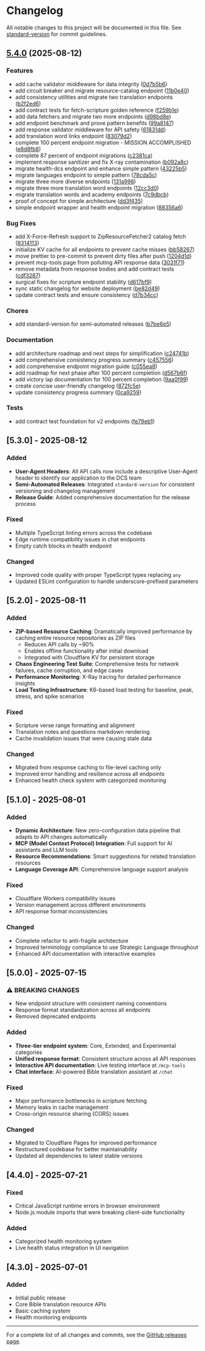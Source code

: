 # Changelog

All notable changes to this project will be documented in this file. See [standard-version](https://github.com/conventional-changelog/standard-version) for commit guidelines.

## [5.4.0](https://github.com/klappy/translation-helps-mcp/compare/v5.3.0...v5.4.0) (2025-08-12)

### Features

- add cache validator middleware for data integrity ([0d7b5b6](https://github.com/klappy/translation-helps-mcp/commit/0d7b5b6866639d16342f33454e3c346804fbba90))
- add circuit breaker and migrate resource-catalog endpoint ([11b0e40](https://github.com/klappy/translation-helps-mcp/commit/11b0e40d4f72d2773373ec4dfafdd5d9e6208d46))
- add consistency utilities and migrate two translation endpoints ([b2f2ed6](https://github.com/klappy/translation-helps-mcp/commit/b2f2ed614a089435438e339d49cc230967e88413))
- add contract tests for fetch-scripture golden reference ([f259b1e](https://github.com/klappy/translation-helps-mcp/commit/f259b1e901c7710bd378abf24b389a687dc66d7f))
- add data fetchers and migrate two more endpoints ([d98bd8e](https://github.com/klappy/translation-helps-mcp/commit/d98bd8ee2d3a07c034c0c08c23d37f1328dd4326))
- add endpoint benchmark and prove pattern benefits ([99a8147](https://github.com/klappy/translation-helps-mcp/commit/99a8147ce1c7009fefd8f7b95bbc4c448c7c4eeb))
- add response validator middleware for API safety ([61831dd](https://github.com/klappy/translation-helps-mcp/commit/61831dd415e2489583262eca54cf0f5f8ee585a0))
- add translation word links endpoint ([83079d2](https://github.com/klappy/translation-helps-mcp/commit/83079d2c3ae8a66c6d364b9e91bb9475269bf5c6))
- complete 100 percent endpoint migration - MISSION ACCOMPLISHED ([e6d8fb8](https://github.com/klappy/translation-helps-mcp/commit/e6d8fb82769f33df6b1ed0259995e89922ac8b31))
- complete 87 percent of endpoint migrations ([c2381ca](https://github.com/klappy/translation-helps-mcp/commit/c2381ca49c43d95b4f8f2f99a73621dfc613fe6e))
- implement response sanitizer and fix X-ray contamination ([b092a8c](https://github.com/klappy/translation-helps-mcp/commit/b092a8c0996455d758e87a3f38762f73e7fdd731))
- migrate health-dcs endpoint and enhance simple pattern ([43225b5](https://github.com/klappy/translation-helps-mcp/commit/43225b574b6d6faddb7251435bcf31fc44a87ac9))
- migrate languages endpoint to simple pattern ([78cda5c](https://github.com/klappy/translation-helps-mcp/commit/78cda5c9544b61af79acd596b70b0a4997fab629))
- migrate three more diverse endpoints ([131a998](https://github.com/klappy/translation-helps-mcp/commit/131a998efd11ae7f2ab07068456b58557649fd23))
- migrate three more translation word endpoints ([12cc3d0](https://github.com/klappy/translation-helps-mcp/commit/12cc3d002b60f716531f60a6276627fd6691fffe))
- migrate translation words and academy endpoints ([7c9dbcb](https://github.com/klappy/translation-helps-mcp/commit/7c9dbcb6f00581e0976b561f6f7d98d2a7268f5e))
- proof of concept for simple architecture ([dd3f435](https://github.com/klappy/translation-helps-mcp/commit/dd3f435074d3ca69f64d0aa62abb4c4c2dc798d4))
- simple endpoint wrapper and health endpoint migration ([88356a6](https://github.com/klappy/translation-helps-mcp/commit/88356a6bd94f7a11bc4ef66cb5e7128ed3cf8f0a))

### Bug Fixes

- add X-Force-Refresh support to ZipResourceFetcher2 catalog fetch ([8314113](https://github.com/klappy/translation-helps-mcp/commit/83141130224d052ab1485bad5ccc339753d97012))
- initialize KV cache for all endpoints to prevent cache misses ([bb58267](https://github.com/klappy/translation-helps-mcp/commit/bb58267d9352db90016cf24b51601610dbf48bdb))
- move prettier to pre-commit to prevent dirty files after push ([1204d1d](https://github.com/klappy/translation-helps-mcp/commit/1204d1dede77945cb9fccef796028c3708f5124d))
- prevent mcp-tools page from polluting API response data ([3031f71](https://github.com/klappy/translation-helps-mcp/commit/3031f71a5120bc522ccb72723f1e6ecf104eeea0))
- remove metadata from response bodies and add contract tests ([cdf3287](https://github.com/klappy/translation-helps-mcp/commit/cdf32877af3812ff996ab930c69f407bc0734782))
- surgical fixes for scripture endpoint stability ([d617bf9](https://github.com/klappy/translation-helps-mcp/commit/d617bf9dababdcbeb1683d557ecac4f10fef052a))
- sync static changelog for website deployment ([be82d49](https://github.com/klappy/translation-helps-mcp/commit/be82d49685e8846f436189b4ea45a097182f2871))
- update contract tests and ensure consistency ([d7b34cc](https://github.com/klappy/translation-helps-mcp/commit/d7b34cc25b74f27b5ec693a4b767e3febb6e4e44))

### Chores

- add standard-version for semi-automated releases ([b7be6e5](https://github.com/klappy/translation-helps-mcp/commit/b7be6e507421da0a25b5d54e8e97bf3082116f15))

### Documentation

- add architecture roadmap and next steps for simplification ([c24741b](https://github.com/klappy/translation-helps-mcp/commit/c24741b28dd19de24c5dcc5d04adbab42a4078d7))
- add comprehensive consistency progress summary ([c457556](https://github.com/klappy/translation-helps-mcp/commit/c457556b6ee330f74221c9650cc656ef57ceabc9))
- add comprehensive endpoint migration guide ([c055ea8](https://github.com/klappy/translation-helps-mcp/commit/c055ea8f554890645edd162ad90c5d5c17779dad))
- add roadmap for next phase after 100 percent completion ([d567b6f](https://github.com/klappy/translation-helps-mcp/commit/d567b6f67764c54fc83a340d875f5e473be0a1a2))
- add victory lap documentation for 100 percent completion ([9aa0f99](https://github.com/klappy/translation-helps-mcp/commit/9aa0f990b3fb6876106f7be2f6e10fdc49b1ff37))
- create concise user-friendly changelog ([872fc5e](https://github.com/klappy/translation-helps-mcp/commit/872fc5ec11277d459f19373c4a0ce6047cf5876c))
- update consistency progress summary ([0ca9259](https://github.com/klappy/translation-helps-mcp/commit/0ca925933df7121eeb365df55ef441c1e1d1946e))

### Tests

- add contract test foundation for v2 endpoints ([fe79eb1](https://github.com/klappy/translation-helps-mcp/commit/fe79eb1d2c9b8321e33eb14b3def298be65abb6f))

## [5.3.0] - 2025-08-12

### Added

- **User-Agent Headers**: All API calls now include a descriptive User-Agent header to identify our application to the DCS team
- **Semi-Automated Releases**: Integrated `standard-version` for consistent versioning and changelog management
- **Release Guide**: Added comprehensive documentation for the release process

### Fixed

- Multiple TypeScript linting errors across the codebase
- Edge runtime compatibility issues in chat endpoints
- Empty catch blocks in health endpoint

### Changed

- Improved code quality with proper TypeScript types replacing `any`
- Updated ESLint configuration to handle underscore-prefixed parameters

## [5.2.0] - 2025-08-11

### Added

- **ZIP-based Resource Caching**: Dramatically improved performance by caching entire resource repositories as ZIP files
  - Reduces API calls by ~90%
  - Enables offline functionality after initial download
  - Integrated with Cloudflare KV for persistent storage
- **Chaos Engineering Test Suite**: Comprehensive tests for network failures, cache corruption, and edge cases
- **Performance Monitoring**: X-Ray tracing for detailed performance insights
- **Load Testing Infrastructure**: K6-based load testing for baseline, peak, stress, and spike scenarios

### Fixed

- Scripture verse range formatting and alignment
- Translation notes and questions markdown rendering
- Cache invalidation issues that were causing stale data

### Changed

- Migrated from response caching to file-level caching only
- Improved error handling and resilience across all endpoints
- Enhanced health check system with categorized monitoring

## [5.1.0] - 2025-08-01

### Added

- **Dynamic Architecture**: New zero-configuration data pipeline that adapts to API changes automatically
- **MCP (Model Context Protocol) Integration**: Full support for AI assistants and LLM tools
- **Resource Recommendations**: Smart suggestions for related translation resources
- **Language Coverage API**: Comprehensive language support analysis

### Fixed

- Cloudflare Workers compatibility issues
- Version management across different environments
- API response format inconsistencies

### Changed

- Complete refactor to anti-fragile architecture
- Improved terminology compliance to use Strategic Language throughout
- Enhanced API documentation with interactive examples

## [5.0.0] - 2025-07-15

### ⚠ BREAKING CHANGES

- New endpoint structure with consistent naming conventions
- Response format standardization across all endpoints
- Removed deprecated endpoints

### Added

- **Three-tier endpoint system**: Core, Extended, and Experimental categories
- **Unified response format**: Consistent structure across all API responses
- **Interactive API documentation**: Live testing interface at `/mcp-tools`
- **Chat interface**: AI-powered Bible translation assistant at `/chat`

### Fixed

- Major performance bottlenecks in scripture fetching
- Memory leaks in cache management
- Cross-origin resource sharing (CORS) issues

### Changed

- Migrated to Cloudflare Pages for improved performance
- Restructured codebase for better maintainability
- Updated all dependencies to latest stable versions

## [4.4.0] - 2025-07-21

### Fixed

- Critical JavaScript runtime errors in browser environment
- Node.js module imports that were breaking client-side functionality

### Added

- Categorized health monitoring system
- Live health status integration in UI navigation

## [4.3.0] - 2025-07-01

### Added

- Initial public release
- Core Bible translation resource APIs
- Basic caching system
- Health monitoring endpoints

---

For a complete list of all changes and commits, see the [GitHub releases page](https://github.com/klappy/translation-helps-mcp/releases).
